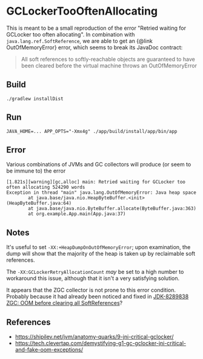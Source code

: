 # GCLockerTooOftenAllocating

This is meant to be a small reproduction of the error "Retried waiting for GCLocker too often allocating".
In combination with `java.lang.ref.SoftReference`, we are able to get an {@link OutOfMemoryError} error, which seems to
break its JavaDoc contract:

> All soft references to softly-reachable objects are guaranteed to have been cleared before the virtual machine throws an OutOfMemoryError

## Build

```shell
./gradlew installDist
```

## Run

```shell
JAVA_HOME=... APP_OPTS="-Xmx4g" ./app/build/install/app/bin/app
```

## Error

Various combinations of JVMs and GC collectors will produce (or seem to be immune to) the error 

```
[1.821s][warning][gc,alloc] main: Retried waiting for GCLocker too often allocating 524290 words
Exception in thread "main" java.lang.OutOfMemoryError: Java heap space
        at java.base/java.nio.HeapByteBuffer.<init>(HeapByteBuffer.java:64)
        at java.base/java.nio.ByteBuffer.allocate(ByteBuffer.java:363)
        at org.example.App.main(App.java:37)
```

## Notes

It's useful to set `-XX:+HeapDumpOnOutOfMemoryError`; upon examination, the dump will show that the majority of the heap
is taken up by reclaimable soft references.

The `-XX:GCLockerRetryAllocationCount` _may_ be set to a high number to workaround this issue, although that it isn't a
very satisfying solution.

It appears that the ZGC collector is not prone to this error condition.
Probably because it had already been noticed and fixed in [JDK-8289838 ZGC: OOM before clearing all SoftReferences](https://bugs.openjdk.org/browse/JDK-8289838)?

## References

* https://shipilev.net/jvm/anatomy-quarks/9-jni-critical-gclocker/
* https://tech.clevertap.com/demystifying-g1-gc-gclocker-jni-critical-and-fake-oom-exceptions/